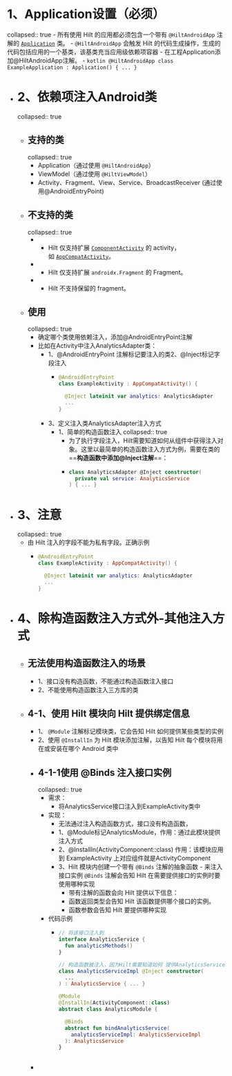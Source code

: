 # 1、Application设置（必须）
collapsed:: true
	- 所有使用 Hilt 的应用都必须包含一个带有 `@HiltAndroidApp` 注解的 [`Application`](https://developer.android.com/reference/android/app/Application?hl=zh-cn) 类。
	- `@HiltAndroidApp` 会触发 Hilt 的代码生成操作，生成的代码包括应用的一个基类，该基类充当应用级依赖项容器
	- 在工程Application添加@HiltAndroidApp注解。
		- ```kotlin
		  @HiltAndroidApp
		  class ExampleApplication : Application() { ... }
		  ```
- # 2、依赖项注入Android类
  collapsed:: true
	- ## 支持的类
	  collapsed:: true
		- Application（通过使用 `@HiltAndroidApp`）
		- ViewModel（通过使用 `@HiltViewModel`）
		- Activity、Fragment、View、Service、BroadcastReceiver (通过使用@AndroidEntryPoint)
	- ## 不支持的类
	  collapsed:: true
		- - Hilt 仅支持扩展 [`ComponentActivity`](https://developer.android.com/reference/kotlin/androidx/activity/ComponentActivity?hl=zh-cn) 的 activity，如 [`AppCompatActivity`](https://developer.android.com/reference/kotlin/androidx/appcompat/app/AppCompatActivity?hl=zh-cn)。
		- - Hilt 仅支持扩展 `androidx.Fragment` 的 Fragment。
		- - Hilt 不支持保留的 fragment。
	- ## 使用
	  collapsed:: true
		- 确定哪个类使用依赖注入，添加@AndroidEntryPoint注解
		- 比如在Activity中注入AnalyticsAdapter类：
			- 1、@AndroidEntryPoint 注解标记要注入的类2、@Inject标记字段注入
				- ```kotlin
				  @AndroidEntryPoint
				  class ExampleActivity : AppCompatActivity() {
				  
				    @Inject lateinit var analytics: AnalyticsAdapter
				    ...
				  }
				  ```
			- 3、定义注入类AnalyticsAdapter注入方式
				- 1、简单的构造函数注入
				  collapsed:: true
					- 为了执行字段注入，Hilt需要知道如何从组件中获得注入对象。这里以最简单的构造函数注入方式为例，需要在类的==**构造函数中添加@Inject注解**==：
					- ```kotlin
					  class AnalyticsAdapter @Inject constructor(
					    private val service: AnalyticsService
					  ) { ... }
					  ```
- # 3、注意
  collapsed:: true
	- 由 Hilt 注入的字段不能为私有字段。正确示例
		- ```kotlin
		  @AndroidEntryPoint
		  class ExampleActivity : AppCompatActivity() {
		  
		    @Inject lateinit var analytics: AnalyticsAdapter
		    ...
		  }
		  ```
- # 4、除构造函数注入方式外-其他注入方式
	- ## 无法使用构造函数注入的场景
		- 1、接口没有构造函数，不能通过构造函数注入接口
		- 2、不能使用构造函数注入三方库的类
	- ## 4-1、使用 Hilt 模块向 Hilt 提供绑定信息
		- 1、 `@Module` 注解标记模块类，它会告知 Hilt 如何提供某些类型的实例
		- 2、使用 `@InstallIn` 为 Hilt 模块添加注解，以告知 Hilt 每个模块将用在或安装在哪个 Android 类中
		- ##  4-1-1使用 @Binds 注入接口实例
		  collapsed:: true
			- 需求：
				- 将AnalyticsService接口注入到ExampleActivity类中
			- 实现：
				- 无法通过注入构造函数方式，接口没有构造函数，
				- 1、@Module标记AnalyticsModule，作用：通过此模块提供注入方式
				- 2、@InstallIn(ActivityComponent::class) 作用：该模块应用到 ExampleActivity 上对应组件就是ActivityComponent
				- 3、Hilt 模块内创建一个带有 `@Binds` 注解的抽象函数 - 来注入接口实例    `@Binds` 注解会告知 Hilt 在需要提供接口的实例时要使用哪种实现
					- 带有注解的函数会向 Hilt 提供以下信息：
					- 函数返回类型会告知 Hilt 该函数提供哪个接口的实例。
					- 函数参数会告知 Hilt 要提供哪种实现
			- 代码示例
				- ```kotlin
				  // 将该接口注入到
				  interface AnalyticsService {
				    fun analyticsMethods()
				  }
				  
				  // 构造函数被注入，因为Hilt需要知道如何 提供AnalyticsServiceImpl的实例
				  class AnalyticsServiceImpl @Inject constructor(
				    ...
				  ) : AnalyticsService { ... }
				  
				  @Module
				  @InstallIn(ActivityComponent::class)
				  abstract class AnalyticsModule {
				  
				    @Binds
				    abstract fun bindAnalyticsService(
				      analyticsServiceImpl: AnalyticsServiceImpl
				    ): AnalyticsService
				  }
				  ```
		- ##